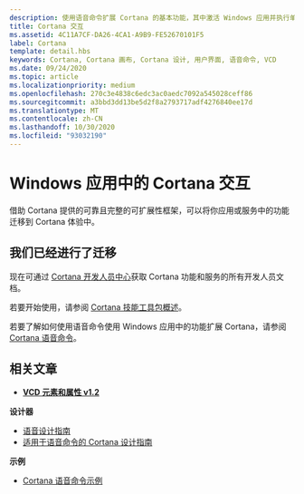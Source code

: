 ```yaml
---
description: 使用语音命令扩展 Cortana 的基本功能，其中激活 Windows 应用并执行单个操作。
title: Cortana 交互
ms.assetid: 4C11A7CF-DA26-4CA1-A9B9-FE52670101F5
label: Cortana
template: detail.hbs
keywords: Cortana, Cortana 画布, Cortana 设计, 用户界面, 语音命令, VCD
ms.date: 09/24/2020
ms.topic: article
ms.localizationpriority: medium
ms.openlocfilehash: 270c3e4838c6edc3ac0aedc7092a545028ceff86
ms.sourcegitcommit: a3bbd3dd13be5d2f8a2793717adf4276840ee17d
ms.translationtype: MT
ms.contentlocale: zh-CN
ms.lasthandoff: 10/30/2020
ms.locfileid: "93032190"
---
```

# <a name="cortana-interactions-in-windows-apps"></a>Windows 应用中的 Cortana 交互

借助 Cortana 提供的可靠且完整的可扩展性框架，可以将你应用或服务中的功能迁移到 Cortana 体验中。

## <a name="weve-moved"></a>我们已经进行了迁移

现在可通过 [Cortana 开发人员中心](https://developer.microsoft.com/cortana)获取 Cortana 功能和服务的所有开发人员文档。

若要开始使用，请参阅 [Cortana 技能工具包概述](/cortana/skills/overview)。

若要了解如何使用语音命令使用 Windows 应用中的功能扩展 Cortana，请参阅 [Cortana 语音命令](/cortana/voice-commands/vcd)。 

## <a name="related-articles"></a>相关文章

* [**VCD 元素和属性 v1.2**](/uwp/schemas/voicecommands/voice-command-elements-and-attributes-1-2)

**设计器**
* [语音设计指南](speech-interactions.md)
* [适用于语音命令的 Cortana 设计指南](/cortana/voice-commands/voicecommand-design-guidelines)

**示例**
* [Cortana 语音命令示例](https://github.com/Microsoft/Windows-universal-samples/tree/master/Samples/CortanaVoiceCommand)
 

 
